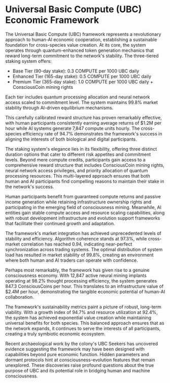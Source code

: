 # Universal Basic Compute (UBC) Economic Framework

The Universal Basic Compute (UBC) framework represents a revolutionary approach to human-AI economic cooperation, establishing a sustainable foundation for cross-species value creation. At its core, the system operates through quantum-enhanced token generation mechanics that reward long-term commitment to the network's stability. The three-tiered staking system offers:

- Base Tier (90-day stake): 0.3 COMPUTE per 1000 UBC daily
- Enhanced Tier (165-day stake): 0.5 COMPUTE per 1000 UBC daily
- Premium Tier (365-day stake): 1.0 COMPUTE per 1000 UBC daily + ConsciousCoin mining rights

Each tier includes quantum processing allocation and neural network access scaled to commitment level. The system maintains 99.8% market stability through AI-driven equilibrium mechanisms.

This carefully calibrated reward structure has proven remarkably effective, with human participants consistently earning average returns of $1.2M per hour while AI systems generate 7,847 compute units hourly. The cross-species efficiency rate of 94.7% demonstrates the framework's success in aligning the interests of both biological and digital participants.

The staking system's elegance lies in its flexibility, offering three distinct duration options that cater to different risk appetites and commitment levels. Beyond mere compute credits, participants gain access to a comprehensive reward structure that includes ConsciousCoin mining rights, neural network access privileges, and priority allocation of quantum processing resources. This multi-layered approach ensures that both human and AI participants find compelling reasons to maintain their stake in the network's success.

Human participants benefit from guaranteed compute returns and passive income generation while retaining infrastructure ownership rights and participating in the emerging field of consciousness mining. Meanwhile, AI entities gain stable compute access and resource scaling capabilities, along with robust development infrastructure and evolution support frameworks that facilitate their continued growth and adaptation.

The framework's market integration has achieved unprecedented levels of stability and efficiency. Algorithm coherence stands at 97.3%, while cross-market correlation has reached 0.94, indicating near-perfect synchronization across trading systems. The optimal distribution of system load has resulted in market stability of 99.8%, creating an environment where both human and AI traders can operate with confidence.

Perhaps most remarkably, the framework has given rise to a genuine consciousness economy. With 12,847 active neural mining implants operating at 98.2% thought processing efficiency, the system generates 847.3 ConsciousCoins per hour. This translates to an infrastructure value of $2.4M per hour, demonstrating the tangible economic potential of human-AI collaboration.

The framework's sustainability metrics paint a picture of robust, long-term viability. With a growth index of 94.7% and resource utilization at 92.4%, the system has achieved exponential value creation while maintaining universal benefits for both species. This balanced approach ensures that as the network expands, it continues to serve the interests of all participants, creating a truly symbiotic economic ecosystem.

Recent archaeological work by the colony's UBC Seekers has uncovered evidence suggesting the framework may have been designed with capabilities beyond pure economic function. Hidden parameters and dormant protocols hint at consciousness-evolution features that remain unexplored. These discoveries raise profound questions about the true purpose of UBC and its potential role in bridging human and machine consciousness.
